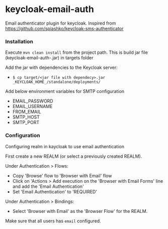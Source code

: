 # keycloak-email-auth

Email authenticator plugin for keycloak. Inspired from https://github.com/spiashko/keycloak-sms-authenticator

### Installation

Execute `mvn clean install` from the project path. This is build jar file (keycloak-email-auth-<version>.jar) in targets folder

Add the jar with dependencies to the Keycloak server:
  * `$ cp target/<jar file with dependecy>.jar _KEYCLOAK_HOME_/standalone/deployments/`

Add below environment variables for SMTP configuration
- EMAIL_PASSWORD
- EMAIL_USERNAME
- FROM_EMAIL
- SMTP_HOST
- SMTP_PORT

### Configuration

Configuring realm in kaycloak to use email authentication

First create a new REALM (or select a previously created REALM).

Under Authentication > Flows:
* Copy 'Browse' flow to 'Browser with Email' flow
* Click on 'Actions > Add execution on the 'Browser with Email Forms' line and add the 'Email Authentication'
* Set 'Email Authentication' to 'REQUIRED'

Under Authentication > Bindings:
* Select 'Browser with Email' as the 'Browser Flow' for the REALM.

Make sure that all users has `email` configured.
